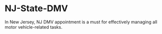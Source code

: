 # NJ-State-DMV
In New Jersey, NJ DMV appointment is a must for effectively managing all motor vehicle-related tasks.
